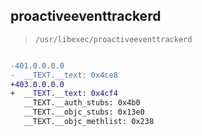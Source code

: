 ## proactiveeventtrackerd

> `/usr/libexec/proactiveeventtrackerd`

```diff

-401.0.0.0.0
-  __TEXT.__text: 0x4ce8
+403.0.0.0.0
+  __TEXT.__text: 0x4cf4
   __TEXT.__auth_stubs: 0x4b0
   __TEXT.__objc_stubs: 0x13e0
   __TEXT.__objc_methlist: 0x238

```
